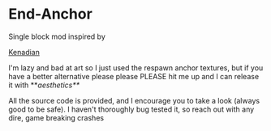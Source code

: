 # End-Anchor
Single block mod inspired by <p><a href="https://www.youtube.com/watch?v=L1i4izl25V4">Kenadian</a></p>

<p>I'm lazy and bad at art so I just used the respawn anchor textures, but if you have a better alternative please please PLEASE hit me up and I can release it with **<em>aesthetics**</em></p>

<p>All the source code is provided, and I encourage you to take a look (always good to be safe). I haven&#39;t thoroughly bug tested it, so reach out with any dire, game breaking crashes</p>
